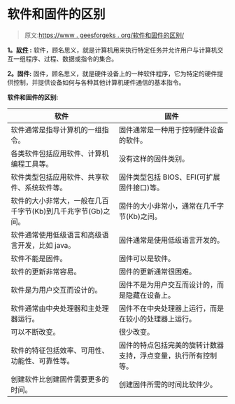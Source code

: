 # 软件和固件的区别

> 原文:[https://www . geesforgeks . org/软件和固件的区别/](https://www.geeksforgeeks.org/difference-between-software-and-firmware/)

**1。[软件](https://www.geeksforgeeks.org/software-concepts/) :**
软件，顾名思义，就是计算机用来执行特定任务并允许用户与计算机交互一组程序、过程、数据或指令的集合。

**2。固件:**
固件，顾名思义，就是硬件设备上的一种软件程序，它为特定的硬件提供控制，并提供设备如何与各种其他计算机硬件通信的基本指令。

**软件和固件的区别:**

<center>

| 软件 | 固件 |
| --- | --- |
| 软件通常是指导计算机的一组指令。 | 固件通常是一种用于控制硬件设备的软件。 |
| 各类软件包括应用软件、计算机编程工具等。 | 没有这样的固件类别。 |
| 软件类型包括应用软件、共享软件、系统软件等。 | 固件类型包括 BIOS、EFI(可扩展固件接口)等。 |
| 软件的大小非常大，一般在几百千字节(Kb)到几千兆字节(Gb)之间。 | 固件的大小非常小，通常在几千字节(Kb)之间。 |
| 软件通常使用低级语言和高级语言开发，比如 java。 | 固件通常是使用低级语言开发的。 |
| 软件不能是固件。 | 固件可以是软件。 |
| 软件的更新非常容易。 | 固件的更新通常很困难。 |
| 软件是为用户交互而设计的。 | 固件不是为用户交互而设计的，而是隐藏在设备上。 |
| 软件通常由中央处理器和主处理器运行。 | 固件不在中央处理器上运行，而是在较小的处理器上运行。 |
| 可以不断改变。 | 很少改变。 |
| 软件的特征包括效率、可用性、功能性、可靠性等。 | 固件的特点包括完美的旋转计数器支持，浮点变量，执行所有控制等。 |
| 创建软件比创建固件需要更多的时间。 | 创建固件所需的时间比软件少。 |

</center>